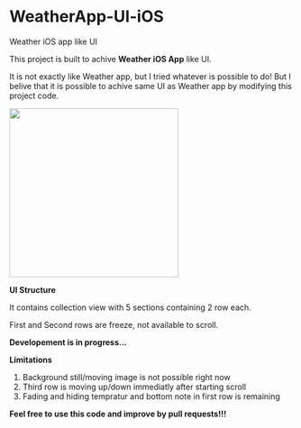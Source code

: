 # WeatherApp-UI-iOS
Weather iOS app like UI

This project is built to achive **Weather iOS App** like UI.

It is not exactly like Weather app, but I tried whatever is possible to do!
But I belive that it is possible to achive same UI as Weather app by modifying this project code.

<img src="https://github.com/dattatraya-anarase/WeatherApp-UI-iOS/blob/master/WeatherApp.gif" width="300">


**UI Structure**

It contains collection view with 5 sections containing 2 row each.

First and Second rows are freeze, not available to scroll.

****Developement is in progress...****


**Limitations**

1. Background still/moving image is not possible right now
2. Third row is moving up/down immediatly after starting scroll
3. Fading and hiding tempratur and bottom note in first row is remaining


**Feel free to use this code and improve by pull requests!!!**
